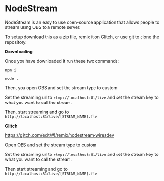 # NodeStream

NodeStream is an easy to use open-source application that allows people to stream using OBS to a remote server.

To setup download this as a zip file, remix it on Glitch, or use git to clone the repository.

__Downloading__

Once you have downloaded it run these two commands:

`npm i`

`node .`

Then, you open OBS and set the stream type to custom

Set the streaming url to `rtmp://localhost:81/live` and set the stream key to what you want to call the stream.

Then, start streaming and go to `http://localhost:81/live/[STREAM_NAME].flv`

__Glitch__

https://glitch.com/edit/#!/remix/nodestream-wiresdev

Open OBS and set the stream type to custom

Set the streaming url to `rtmp://localhost:81/live` and set the stream key to what you want to call the stream.

Then start streaming and go to `http://localhost:81/live/[STREAM_NAME].flv`

